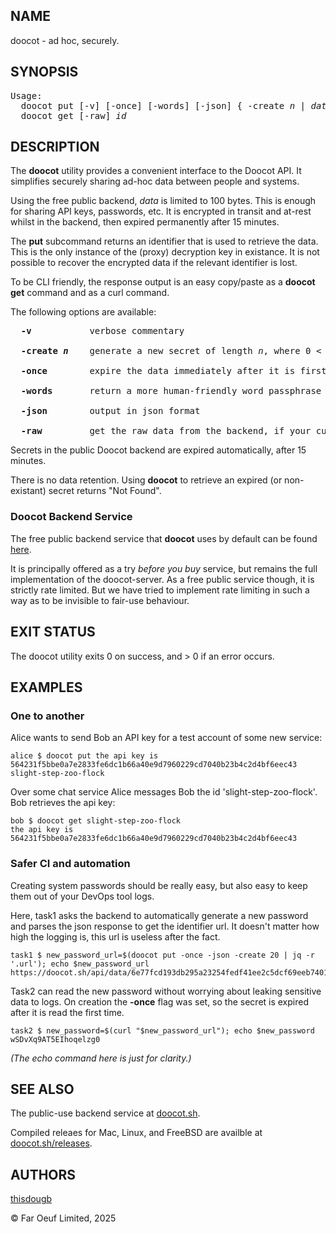 ## NAME
doocot - ad hoc, securely.

## SYNOPSIS

<pre>
Usage:
  doocot put [-v] [-once] [-words] [-json] { -create <i>n</i> | <i>data</i> }
  doocot get [-raw] <i>id</i>
</pre>

## DESCRIPTION

The **doocot** utility provides a convenient interface to the Doocot API. It simplifies securely sharing ad-hoc data between people and systems.

Using the free public backend, <i>data</i> is limited to 100 bytes.
This is enough for sharing API keys, passwords, etc.
It is encrypted in transit and at-rest whilst in the backend, then expired permanently after 15 minutes.

The **put** subcommand returns an identifier that is used to retrieve the data. This is the only instance of the (proxy) decryption key in existance. It is not possible to recover the encrypted data if the relevant identifier is lost.


To be CLI friendly, the response output is an easy copy/paste as a **doocot** **get** command and as a curl command.

The following options are available:

<pre>
  <strong>-v</strong>           verbose commentary

  <strong>-create <i>n</i></strong>    generate a new secret of length <i>n</i>, where 0 < <i>n</i> <= 100
                                                                         
  <strong>-once </n></strong>       expire the data immediately after it is first accessed

  <strong>-words</strong>       return a more human-friendly word passphrase link rather than hex string

  <strong>-json</strong>        output in json format

  <strong>-raw</strong>         get the raw data from the backend, if your curious about secure storage
</pre>


Secrets in the public Doocot backend are expired automatically, after 15 minutes. 

There is no data retention. Using **doocot** to retrieve an expired (or non-existant) secret returns "Not Found".

### Doocot Backend Service

The free public backend service that **doocot** uses by default can be found [here](https://doocot.sh).

It is principally offered as a try *before you buy* service, but remains the full implementation of the doocot-server.
As a free public service though, it is strictly rate limited.
But we have tried to implement rate limiting in such a way as to be invisible to fair-use behaviour.

## EXIT STATUS

The doocot utility exits 0 on success, and > 0 if an error occurs.

## EXAMPLES

### One to another

Alice wants to send Bob an API key for a test account of some new service:

```
alice $ doocot put the api key is 564231f5bbe0a7e2833fe6dc1b66a40e9d7960229cd7040b23b4c2d4bf6eec43
slight-step-zoo-flock
```

Over some chat service Alice messages Bob the id 'slight-step-zoo-flock'.
Bob retrieves the api key:

```
bob $ doocot get slight-step-zoo-flock
the api key is 564231f5bbe0a7e2833fe6dc1b66a40e9d7960229cd7040b23b4c2d4bf6eec43
```

### Safer CI and automation

Creating system passwords should be really easy, but also easy to keep them out of your DevOps tool logs.

Here, task1 asks the backend to automatically generate a new password and parses the json response to get the identifier url.
It doesn't matter how high the logging is, this url is useless after the fact.

```
task1 $ new_password_url=$(doocot put -once -json -create 20 | jq -r '.url'); echo $new_password_url
https://doocot.sh/api/data/6e77fcd193db295a23254fedf41ee2c5dcf69eeb7401445d08f7d7d947d96419
```

Task2 can read the new password without worrying about leaking sensitive data to logs.
On creation the **-once** flag was set, so the secret is expired after it is read the first time.

```
task2 $ new_password=$(curl "$new_password_url"); echo $new_password
wSDvXq9AT5EIhoqelzg0
```

*(The echo command here is just for clarity.)*

## SEE ALSO

The public-use backend service at [doocot.sh](https://doocot.sh).

Compiled releaes for Mac, Linux, and FreeBSD are availble at [doocot.sh/releases](https://doocot.sh/releases).

## AUTHORS

[thisdougb](https://github.com/thisdougb)

&copy; Far Oeuf Limited, 2025
